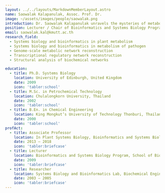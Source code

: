 ```yaml
---
layout: ../../layouts/MarkdownMemberLayout.astro
name: Saowalak Kalapanulak, Assoc. Prof. Dr.
image: ~/assets/images/people/saowalak.png
introduction: Dr. Saowalak Kalapanulak unravels the mysteries of metabolism in both plants and pathogens using powerful tools from systems biology and bioinformatics. Her expertise lies in building intricate network models to understand how organisms function.
position: Lecturer / Chair of Bioinformatics and Systems Biology Program
email: saowalak.kal@kmutt.ac.th
research_field:
  - Systems biology and bioinformatics in plant metabolism
  - Systems biology and bioinformatics in metabolism of pathogen
  - Genome-scale metabolic network reconstruction
  - Transcriptional regulatory network reconstruction
  - Structural analysis of biochemical networks

education: 
  - title: Ph.D. Systems Biology
    location: University of Edinburgh, United Kingdom
    date: 2009
    icon: 'tabler:school'
  - title: M.Sc. in Petrochemical Technology
    location: Chulalongkorn University, Thailand
    date: 2002
    icon: 'tabler:school'
  - title: B.En. in Chemical Engineering
    location: King Mongkut’s University of Technology Thonburi, Thailand
    date: 2000
    icon: 'tabler:school'
profAct:
  - title: Associate Professor 
    location: In Plant Systems Biology, Bioinformatics and Systems Biology Program, School of Bioresources and Technology, King Mongkut’s University of Technology Thonburi
    date: 2013 – 2018
    icon: 'tabler:briefcase'
  - title: Lecturer
    location: Bioinformatics and Systems Biology Program, School of Bioresources and Technology, King Mongkut’s University of Technology Thonburi
    date: 2009
    icon: 'tabler:briefcase'
  - title: Researcher
    location: Systems Biology and Bioinformatics Lab, Biochemical Engineering and Pilot Plant Research and Development Unit, King Mongkut’s University of Technology Thonburi.
    date: 2003 – 2005
    icon: 'tabler:briefcase'
---
```

